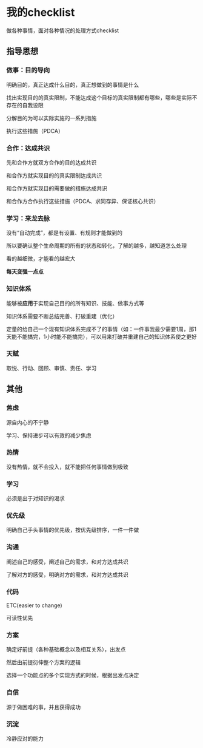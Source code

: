 # 我的checklist

做各种事情，面对各种情况的处理方式checklist

## 指导思想

### 做事：目的导向

明确目的，真正达成什么目的，真正想做到的事情是什么

找出实现目的的真实限制，不能达成这个目标的真实限制都有哪些，哪些是实际不存在的自我设限

分解目的为可以实际实施的一系列措施

执行这些措施（PDCA）



### 合作：达成共识

先和合作方就双方合作的目的达成共识

和合作方就实现目的的真实限制达成共识

和合作方就实现目的需要做的措施达成共识

和合作方合作执行这些措施（PDCA、求同存异、保证核心共识）



### 学习：来龙去脉

没有“自动完成”，都是有设置、有规则才能做到的

所以要确认整个生命周期的所有的状态和转化，了解的越多，越知道怎么处理

看的越细微，才能看的越宏大

**每天变强一点点**



### 知识体系

能够被**应用**于实现自己目的的所有知识、技能、做事方式等

知识体系需要不断总结完善、打破重建（优化）

定量的给自己一个现有知识体系完成不了的事情（如：一件事我最少需要1周，那1天能不能搞完，1小时能不能搞完），可以用来打破并重建自己的知识体系使之更好



### 天赋

取悦、行动、回顾、审慎、责任、学习



## 其他

### 焦虑

源自内心的不宁静

学习、保持进步可以有效的减少焦虑



### 热情

没有热情，就不会投入，就不能把任何事情做到极致



### 学习

必须是出于对知识的渴求



### 优先级

明确自己手头事情的优先级，按优先级排序，一件一件做



### 沟通

阐述自己的感受，阐述自己的需求，和对方达成共识

了解对方的感受，明确对方的需求，和对方达成共识



### 代码

ETC(easier to change)

可读性优先



### 方案

确定好前提（各种基础概念以及相互关系），出发点

然后由前提衍伸整个方案的逻辑

选择一个功能点的多个实现方式的时候，根据出发点决定



### 自信

源于做困难的事，并且获得成功



### 沉淀

冷静应对的能力



































































